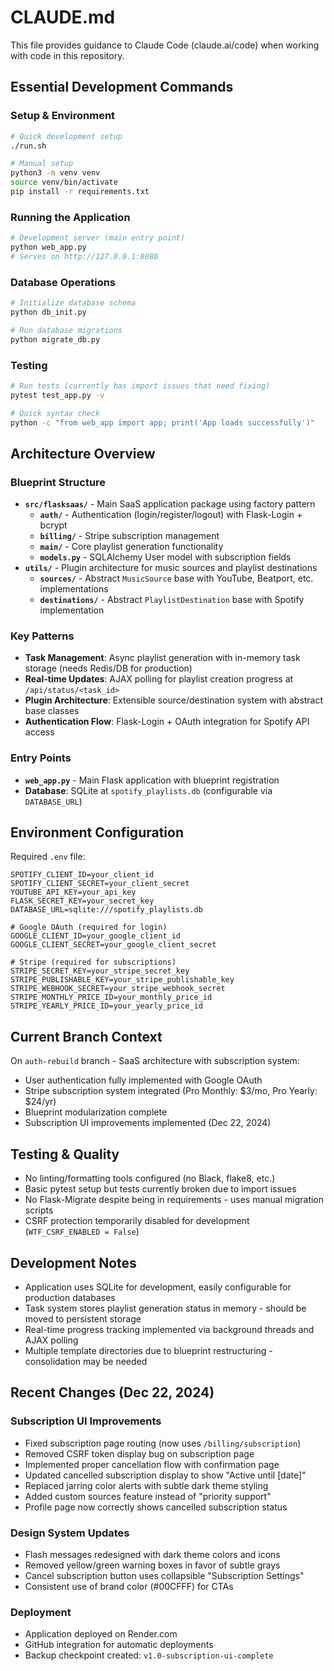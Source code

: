 # CLAUDE.md

This file provides guidance to Claude Code (claude.ai/code) when working with code in this repository.

## Essential Development Commands

### Setup & Environment
```bash
# Quick development setup
./run.sh

# Manual setup
python3 -m venv venv
source venv/bin/activate
pip install -r requirements.txt
```

### Running the Application
```bash
# Development server (main entry point)
python web_app.py
# Serves on http://127.0.0.1:8080
```

### Database Operations
```bash
# Initialize database schema
python db_init.py

# Run database migrations
python migrate_db.py
```

### Testing
```bash
# Run tests (currently has import issues that need fixing)
pytest test_app.py -v

# Quick syntax check
python -c "from web_app import app; print('App loads successfully')"
```

## Architecture Overview

### Blueprint Structure
- **`src/flasksaas/`** - Main SaaS application package using factory pattern
  - **`auth/`** - Authentication (login/register/logout) with Flask-Login + bcrypt
  - **`billing/`** - Stripe subscription management
  - **`main/`** - Core playlist generation functionality 
  - **`models.py`** - SQLAlchemy User model with subscription fields
- **`utils/`** - Plugin architecture for music sources and playlist destinations
  - **`sources/`** - Abstract `MusicSource` base with YouTube, Beatport, etc. implementations
  - **`destinations/`** - Abstract `PlaylistDestination` base with Spotify implementation

### Key Patterns
- **Task Management**: Async playlist generation with in-memory task storage (needs Redis/DB for production)
- **Real-time Updates**: AJAX polling for playlist creation progress at `/api/status/<task_id>`
- **Plugin Architecture**: Extensible source/destination system with abstract base classes
- **Authentication Flow**: Flask-Login + OAuth integration for Spotify API access

### Entry Points
- **`web_app.py`** - Main Flask application with blueprint registration
- **Database**: SQLite at `spotify_playlists.db` (configurable via `DATABASE_URL`)

## Environment Configuration

Required `.env` file:
```
SPOTIFY_CLIENT_ID=your_client_id
SPOTIFY_CLIENT_SECRET=your_client_secret
YOUTUBE_API_KEY=your_api_key
FLASK_SECRET_KEY=your_secret_key
DATABASE_URL=sqlite:///spotify_playlists.db

# Google OAuth (required for login)
GOOGLE_CLIENT_ID=your_google_client_id
GOOGLE_CLIENT_SECRET=your_google_client_secret

# Stripe (required for subscriptions)
STRIPE_SECRET_KEY=your_stripe_secret_key
STRIPE_PUBLISHABLE_KEY=your_stripe_publishable_key
STRIPE_WEBHOOK_SECRET=your_stripe_webhook_secret
STRIPE_MONTHLY_PRICE_ID=your_monthly_price_id
STRIPE_YEARLY_PRICE_ID=your_yearly_price_id
```

## Current Branch Context

On `auth-rebuild` branch - SaaS architecture with subscription system:
- User authentication fully implemented with Google OAuth
- Stripe subscription system integrated (Pro Monthly: $3/mo, Pro Yearly: $24/yr)
- Blueprint modularization complete
- Subscription UI improvements implemented (Dec 22, 2024)

## Testing & Quality

- No linting/formatting tools configured (no Black, flake8, etc.)
- Basic pytest setup but tests currently broken due to import issues
- No Flask-Migrate despite being in requirements - uses manual migration scripts
- CSRF protection temporarily disabled for development (`WTF_CSRF_ENABLED = False`)

## Development Notes

- Application uses SQLite for development, easily configurable for production databases
- Task system stores playlist generation status in memory - should be moved to persistent storage
- Real-time progress tracking implemented via background threads and AJAX polling
- Multiple template directories due to blueprint restructuring - consolidation may be needed

## Recent Changes (Dec 22, 2024)

### Subscription UI Improvements
- Fixed subscription page routing (now uses `/billing/subscription`)
- Removed CSRF token display bug on subscription page
- Implemented proper cancellation flow with confirmation page
- Updated cancelled subscription display to show "Active until [date]"
- Replaced jarring color alerts with subtle dark theme styling
- Added custom sources feature instead of "priority support"
- Profile page now correctly shows cancelled subscription status

### Design System Updates
- Flash messages redesigned with dark theme colors and icons
- Removed yellow/green warning boxes in favor of subtle grays
- Cancel subscription button uses collapsible "Subscription Settings"
- Consistent use of brand color (#00CFFF) for CTAs

### Deployment
- Application deployed on Render.com
- GitHub integration for automatic deployments
- Backup checkpoint created: `v1.0-subscription-ui-complete`